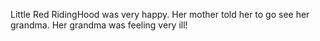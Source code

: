 Little Red RidingHood was very happy.
Her mother told her to go see her grandma.
Her grandma was feeling very ill!